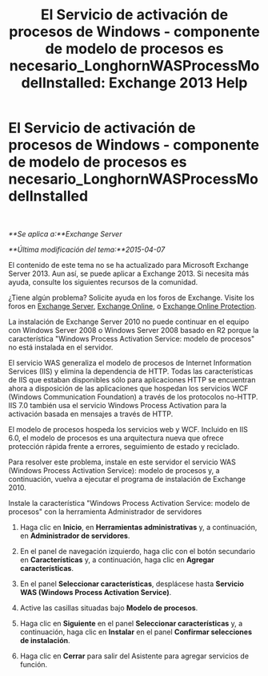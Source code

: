 ﻿---
title: 'El Servicio de activación de procesos de Windows - componente de modelo de procesos es necesario_LonghornWASProcessModelInstalled: Exchange 2013 Help'
TOCTitle: El Servicio de activación de procesos de Windows - componente de modelo de procesos es necesario_LonghornWASProcessModelInstalled
ms:assetid: 8cc13dbb-4921-4c07-8602-d26613d7730a
ms:mtpsurl: https://technet.microsoft.com/es-es/library/ms.exch.setupreadiness.longhornwasprocessmodelinstalled(v=EXCHG.150)
ms:contentKeyID: 48268398
ms.date: 05/22/2018
mtps_version: v=EXCHG.150
ms.translationtype: MT
---

# El Servicio de activación de procesos de Windows - componente de modelo de procesos es necesario\_LonghornWASProcessModelInstalled

 

_**Se aplica a:**Exchange Server_

_**Última modificación del tema:**2015-04-07_

El contenido de este tema no se ha actualizado para Microsoft Exchange Server 2013. Aun así, se puede aplicar a Exchange 2013. Si necesita más ayuda, consulte los siguientes recursos de la comunidad.

¿Tiene algún problema? Solicite ayuda en los foros de Exchange. Visite los foros en [Exchange Server](https://go.microsoft.com/fwlink/p/?linkid=60612), [Exchange Online](https://go.microsoft.com/fwlink/p/?linkid=267542), o [Exchange Online Protection](https://go.microsoft.com/fwlink/p/?linkid=285351).

La instalación de Exchange Server 2010 no puede continuar en el equipo con Windows Server 2008 o Windows Server 2008 basado en R2 porque la característica "Windows Process Activation Service: modelo de procesos" no está instalada en el servidor.

El servicio WAS generaliza el modelo de procesos de Internet Information Services (IIS) y elimina la dependencia de HTTP. Todas las características de IIS que estaban disponibles sólo para aplicaciones HTTP se encuentran ahora a disposición de las aplicaciones que hospedan los servicios WCF (Windows Communication Foundation) a través de los protocolos no-HTTP. IIS 7.0 también usa el servicio Windows Process Activation para la activación basada en mensajes a través de HTTP.

El modelo de procesos hospeda los servicios web y WCF. Incluido en IIS 6.0, el modelo de procesos es una arquitectura nueva que ofrece protección rápida frente a errores, seguimiento de estado y reciclado.

Para resolver este problema, instale en este servidor el servicio WAS (Windows Process Activation Service): modelo de procesos y, a continuación, vuelva a ejecutar el programa de instalación de Exchange 2010.

Instale la característica "Windows Process Activation Service: modelo de procesos" con la herramienta Administrador de servidores

1.  Haga clic en **Inicio**, en **Herramientas administrativas** y, a continuación, en **Administrador de servidores**.

2.  En el panel de navegación izquierdo, haga clic con el botón secundario en **Características** y, a continuación, haga clic en **Agregar características**.

3.  En el panel **Seleccionar características**, desplácese hasta **Servicio WAS (Windows Process Activation Service)**.

4.  Active las casillas situadas bajo **Modelo de procesos**.

5.  Haga clic en **Siguiente** en el panel **Seleccionar características** y, a continuación, haga clic en **Instalar** en el panel **Confirmar selecciones de instalación**.

6.  Haga clic en **Cerrar** para salir del Asistente para agregar servicios de función.

